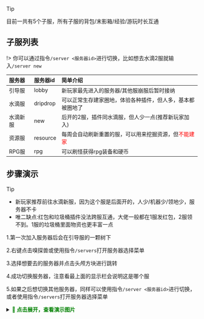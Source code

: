 > [!tip]
> 目前一共有5个子服，所有子服的背包/末影箱/经验/游玩时长互通

## 子服列表

!> 你可以通过指令`/server <服务器id>`进行切换，比如想去水滴2服就输入`/server new`

| 服务器                      | 服务器id                  | 简单介绍              |
| :------------------------- | :------------------------- | :--------------------- |
| 引导服 |lobby | 新玩家最先进入的服务器/其他服崩服后暂时接纳              |
| 水滴服 |dripdrop | 可以正常生存建家圈地，体验各种插件，但人多，基本都被圈地了               |
| 水滴新服 |new | 后开的2服，插件同水滴服，但人少一点(推荐新玩家加入)             |
| 资源服 |resource | 每周会自动刷新重置的服，可以用来挖掘资源，但<font color="#ff0000">不能建家</font>     |
| RPG服 |rpg | 可以刷怪获得rpg装备和硬币     |

## 步骤演示

> [!tip]
> + 新玩家推荐前往水滴新服，因为这个服是后面开的，人少/机器少/领地少，服务器不卡 
> + 唯二缺点:红包和垃圾桶插件没法跨服互通，大佬一般都在1服发红包，2服领不到。1服的垃圾桶里面物资也更丰富一点

1.第一次加入服务器后会在引导服的一颗树下

2.右键点击嗅探兽或使用指令`/servers`打开服务器选择菜单

3.选择想要去的服务器并点击头颅方块进行跳转

4.成功切换服务器，注意看最上面的显示栏会说明这是哪个服

5.如果之后想切换其他服务器，同样可以使用指令`/server <服务器id>`进行切换，或者使用指令`/servers`打开服务器选择菜单

<details>

<summary><font color=green><b>🧷 点击展开，查看演示图片</b></font></summary>

![引导服树下](pics/select_server/first_join.png)

![选择服务器的菜单](pics/select_server/select_server_menu.png)

![服务器跳转](pics/select_server/change_server.png)

</details>